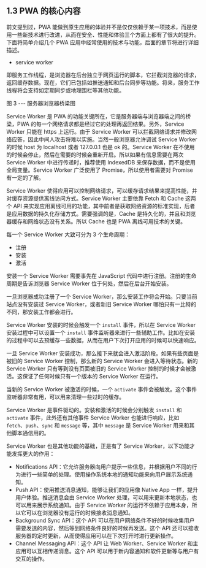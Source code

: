 ## 1.3 PWA 的核心内容

前文提到过，PWA 能做到原生应用的体验并不是仅仅依赖于某一项技术，而是使用一些新技术进行改进，从而在安全、性能和体验三个方面上都有了很大的提升。下面将简单介绍几个 PWA 应用中经常使用的技术与功能，后面的章节将进行详细描述。

* service worker

即服务工作线程，是浏览器在后台独立于网页运行的脚本，它拦截浏览器的请求，返回缓存数据。现在，它们已包括如推送通知和后台同步等功能。将来，服务工作线程将会支持如定期同步或地理围栏等其他功能。

图 3 --- 服务器浏览器桥梁图  

Service Worker 是 PWA 的功能关键所在，它是服务器端与浏览器端之间的桥梁，PWA 的每一个网络请求都是经过它的处理再返回结果。另外，Service Worker 只能在 https 上运行。由于 Service Worker 可以拦截网络请求并修改网络应答，因此中间人攻击将难以实施。当然一般浏览器允许调试 Service Worker 的时候 host 为 localhost 或者 127.0.0.1 也是 ok 的。Service Worker 在不使用的时候会停止，然后在需要的时候会重新开启。所以如果有信息需要在两次 Service Worker 中进行传递时，推荐使用 IndexedDB 来保存数据，而不是使用全局变量。Service Worker 广泛使用了 Promise，所以使用者需要对 Promise 有一定的了解。

Service Worker 使得应用可以控制网络请求，可以缓存请求结果来提高性能，并对缓存资源提供离线访问方式。Service Worker 主要依靠 Fetch 和 Cache 这两个 API 来实现应用离线可用的功能，其中前者是获取网络资源的标准实现，后者是应用数据的持久化存储方式。需要强调的是，Cache 是持久化的，并且和浏览器缓存和网络状态没有关系。所以 Cache 也是 PWA 离线可用技术的关键。

每一个 Service Worker 大致可分为 3 个生命周期：
- 注册
- 安装
- 激活

安装一个 Service Worker 需要事先在 JavaScript 代码中进行注册。注册的生命周期是告诉浏览器 Service Worker 位于何处，然后在后台开始安装。

一旦浏览器成功注册了一个 Service Worker，那么安装工作将会开始。只要当前站点没有安装过 Service Worker，或者新旧 Service Worker 哪怕只有一比特的不同，那安装工作都会进行。

Service Worker 安装的时候会触发一个 `install` 事件，所以在 Service Worker 安装过程中可以设置一个 `install` 事件监听器来进行一些辅助工作。比如在安装的过程中可以去预缓存一些数据，从而在用户下次打开应用的时候可以快速响应。

一旦 Service Worker 安装成功，那么接下来就会进入激活阶段。如果有些页面是被旧的 Service Worker 控制，那么新的 Service Worker 会进入等待状态。新的 Service Worker 只有等到没有页面被旧的 Service Worker 控制的时候才会被激活。这保证了任何时候只有一个版本的 Service Worker 在运行。

当新的 Service Worker 被激活的时候，一个 `activate` 事件会被触发。这个事件监听器非常有用，可以用来清理一些过时的缓存。

Service Worker 是事件驱动的。安装和激活的时候会分别触发 `install` 和 `activate` 事件，此外还有其他事件 Service Worker 也能进行响应，比如 `fetch`、`push`、`sync` 和 `message` 等，其中 `message` 是 Service Worker 用来和其他脚本通信用的。

Service Worker 也是其他功能的基础，正是有了 Service Worker，以下功能才能发挥更大的作用：
- Notifications API：它允许服务器向用户提示一些信息，并根据用户不同的行为进行一些简单的处理。使用操作系统本地的通知功能来向用户展示系统通知。
- Push API：使用推送消息通知，能够让我们的应用像 Native App 一样，提升用户体验。推送消息会由 Service Worker 处理，可以用来更新本地状态，也可以用来展示系统通知。由于 Service Worker 的运行不依赖于应用本身，所以它可以在浏览器没有运行的时候接收消息通知。
- Background Sync API：这个 API 可以在用户网络条件不好的时候收集用户需要发送的内容，然后等到网络条件良好的时候再发送。这个 API 还可以接收服务器的定时更新，从而使得应用可以在下次打开时进行更新操作。
- Channel Messaging API：这个 API 让 Web Worker、Service Worker 和主应用可以互相传递消息。这个 API 可以用于新内容通知和软件更新等与用户有交互的操作。

